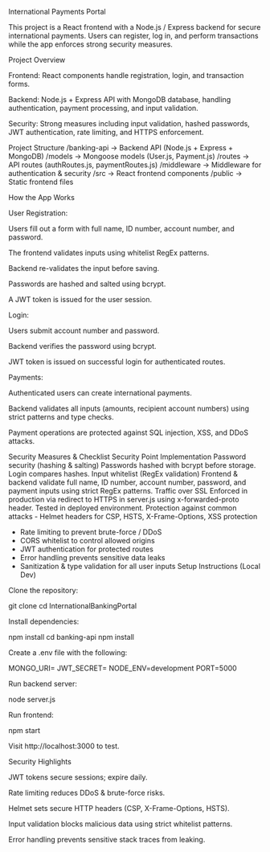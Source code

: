 International Payments Portal

This project is a React frontend with a Node.js / Express backend for secure international payments. Users can register, log in, and perform transactions while the app enforces strong security measures.

Project Overview

Frontend: React components handle registration, login, and transaction forms.

Backend: Node.js + Express API with MongoDB database, handling authentication, payment processing, and input validation.

Security: Strong measures including input validation, hashed passwords, JWT authentication, rate limiting, and HTTPS enforcement.

Project Structure
/banking-api         -> Backend API (Node.js + Express + MongoDB)
/models              -> Mongoose models (User.js, Payment.js)
/routes              -> API routes (authRoutes.js, paymentRoutes.js)
/middleware          -> Middleware for authentication & security
/src                  -> React frontend components
/public               -> Static frontend files

How the App Works

User Registration:

Users fill out a form with full name, ID number, account number, and password.

The frontend validates inputs using whitelist RegEx patterns.

Backend re-validates the input before saving.

Passwords are hashed and salted using bcrypt.

A JWT token is issued for the user session.

Login:

Users submit account number and password.

Backend verifies the password using bcrypt.

JWT token is issued on successful login for authenticated routes.

Payments:

Authenticated users can create international payments.

Backend validates all inputs (amounts, recipient account numbers) using strict patterns and type checks.

Payment operations are protected against SQL injection, XSS, and DDoS attacks.

Security Measures & Checklist
Security Point	Implementation
Password security (hashing & salting)	Passwords hashed with bcrypt before storage. Login compares hashes.
Input whitelist (RegEx validation)	Frontend & backend validate full name, ID number, account number, password, and payment inputs using strict RegEx patterns.
Traffic over SSL	Enforced in production via redirect to HTTPS in server.js using x-forwarded-proto header. Tested in deployed environment.
Protection against common attacks	- Helmet headers for CSP, HSTS, X-Frame-Options, XSS protection
- Rate limiting to prevent brute-force / DDoS
- CORS whitelist to control allowed origins
- JWT authentication for protected routes
- Error handling prevents sensitive data leaks
- Sanitization & type validation for all user inputs
Setup Instructions (Local Dev)

Clone the repository:

git clone <repo-url>
cd InternationalBankingPortal


Install dependencies:

npm install
cd banking-api
npm install


Create a .env file with the following:

MONGO_URI=<your-mongo-uri>
JWT_SECRET=<your-secret>
NODE_ENV=development
PORT=5000


Run backend server:

node server.js


Run frontend:

npm start


Visit http://localhost:3000
 to test.

Security Highlights

JWT tokens secure sessions; expire daily.

Rate limiting reduces DDoS & brute-force risks.

Helmet sets secure HTTP headers (CSP, X-Frame-Options, HSTS).

Input validation blocks malicious data using strict whitelist patterns.

Error handling prevents sensitive stack traces from leaking.
